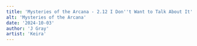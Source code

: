 ```yaml
---
title: 'Mysteries of the Arcana - 2.12 I Don''t Want to Talk About It'
alt: 'Mysteries of the Arcana'
date: '2024-10-03'
author: 'J Gray'
artist: 'Keira'
---
```


